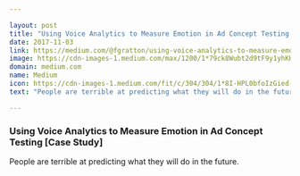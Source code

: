 ```yaml
---

layout: post
title: "Using Voice Analytics to Measure Emotion in Ad Concept Testing [Case Study]"
date: 2017-11-03
link: https://medium.com/@fgratton/using-voice-analytics-to-measure-emotion-in-ad-concept-testing-case-study-db3f69e9629c?source=rss------machine_learning-5
image: https://cdn-images-1.medium.com/max/1200/1*79ck8Wubt2d9tF9y1yhKHg.jpeg
domain: medium.com
name: Medium
icon: https://cdn-images-1.medium.com/fit/c/304/304/1*8I-HPL0bfoIzGied-dzOvA.png
text: "People are terrible at predicting what they will do in the future."

---
```


### Using Voice Analytics to Measure Emotion in Ad Concept Testing [Case Study]

People are terrible at predicting what they will do in the future.